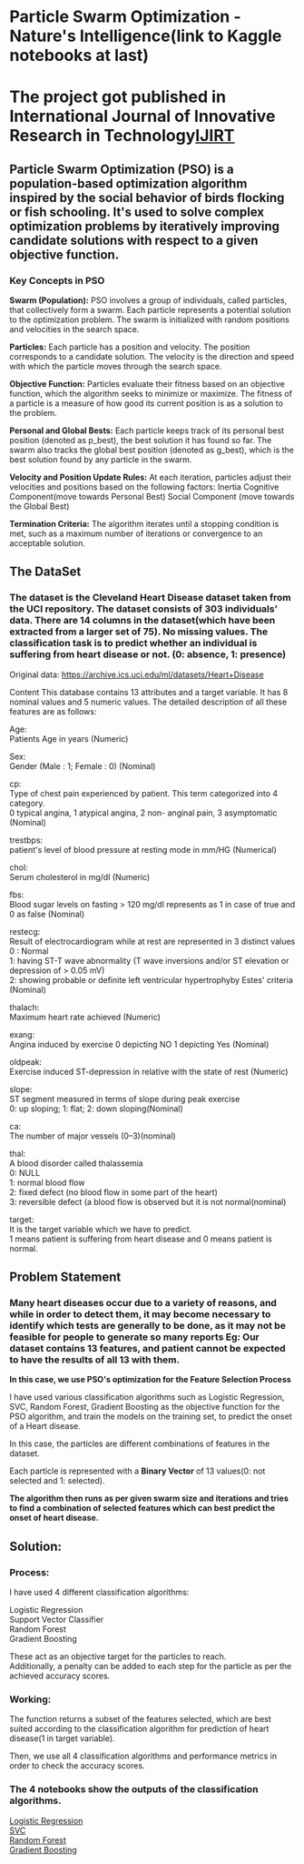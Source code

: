 # Particle Swarm Optimization - Nature's Intelligence(link to Kaggle notebooks at last)
# The project got published in International Journal of Innovative Research in Technology[IJIRT](https://ijirt.org/Article?manuscript=166953)

## Particle Swarm Optimization (PSO) is a population-based optimization algorithm inspired by the social behavior of birds flocking or fish schooling. It's used to solve complex optimization problems by iteratively improving candidate solutions with respect to a given objective function.



### Key Concepts in PSO


**Swarm (Population):**
PSO involves a group of individuals, called particles, that collectively form a swarm.
Each particle represents a potential solution to the optimization problem.
The swarm is initialized with random positions and velocities in the search space.

**Particles:**
Each particle has a position and velocity.
The position corresponds to a candidate solution.
The velocity is the direction and speed with which the particle moves through the search space.

**Objective Function:**
Particles evaluate their fitness based on an objective function, which the algorithm seeks to minimize or maximize.
The fitness of a particle is a measure of how good its current position is as a solution to the problem.

**Personal and Global Bests:**
Each particle keeps track of its personal best position (denoted as p_best), the best solution it has found so far.
The swarm also tracks the global best position (denoted as g_best), which is the best solution found by any particle in the swarm.

**Velocity and Position Update Rules:**
At each iteration, particles adjust their velocities and positions based on the following factors:
Inertia
Cognitive Component(move towards Personal Best)
Social Component (move towards the Global Best)

**Termination Criteria:**
The algorithm iterates until a stopping condition is met, such as a maximum number of iterations or convergence to an acceptable solution.


## The DataSet

### The dataset is the Cleveland Heart Disease dataset taken from the UCI repository. The dataset consists of 303 individuals’ data. There are 14 columns in the dataset(which have been extracted from a larger set of 75). No missing values. The classification task is to predict whether an individual is suffering from heart disease or not. (0: absence, 1: presence)

Original data: https://archive.ics.uci.edu/ml/datasets/Heart+Disease

Content
This database contains 13 attributes and a target variable. It has 8 nominal values and 5 numeric values. The detailed description of all these features are as follows:

Age:\
Patients Age in years (Numeric)

Sex:\
Gender (Male : 1; Female : 0) (Nominal) 

cp:\
Type of chest pain experienced by patient. This term categorized into 4 category.\
0 typical angina, 1 atypical angina, 2 non- anginal pain, 3 asymptomatic (Nominal)

trestbps:\
patient's level of blood pressure at resting mode in mm/HG (Numerical)

chol:\
Serum cholesterol in mg/dl (Numeric)

fbs:\
Blood sugar levels on fasting > 120 mg/dl represents as 1 in case of true and 0 as false (Nominal)

restecg:\
Result of electrocardiogram while at rest are represented in 3 distinct values\
0 : Normal\
1: having ST-T wave abnormality (T wave inversions and/or ST elevation or depression of >
0.05 mV) \
2: showing probable or definite left ventricular hypertrophyby Estes' criteria (Nominal)

thalach:\
Maximum heart rate achieved (Numeric)

exang:\
Angina induced by exercise 0 depicting NO 1 depicting Yes (Nominal)

oldpeak:\
Exercise induced ST-depression in relative with the state of rest (Numeric)

slope:\
ST segment measured in terms of slope during peak exercise\
0: up sloping; 1: flat; 2: down sloping(Nominal)

ca:\
The number of major vessels (0–3)(nominal)

thal:\
A blood disorder called thalassemia\
0: NULL\
1: normal blood flow\
2: fixed defect (no blood flow in some part of the heart)\
3: reversible defect (a blood flow is observed but it is not normal(nominal)

target:\
It is the target variable which we have to predict.\
1 means patient is suffering from heart disease and 0 means patient is normal.

## Problem Statement

### Many heart diseases occur due to a variety of reasons, and while in order to detect them, it may become necessary to identify which tests are generally to be done, as it may not be feasible for people to generate so many reports Eg: Our dataset contains 13 features, and patient cannot be expected to have the results of all 13 with them.

**In this case, we use PSO's optimization for the Feature Selection Process**

I have used various classification algorithms such as Logistic Regression, SVC, Random Forest, Gradient Boosting as the objective function for the PSO algorithm, and train the models on the training set, to predict the onset of a Heart disease.

In this case, the particles are different combinations of features in the dataset.

Each particle is represented with a **Binary Vector** of 13 values(0: not selected and 1: selected).

**The algorithm then runs as per given swarm size and iterations and tries to find a combination of selected features which can best predict the onset of heart disease.**

## Solution:

### Process:
I have used 4 different classification algorithms:

Logistic Regression\
Support Vector Classifier\
Random Forest\
Gradient Boosting

These act as an objective target for the particles to reach.\
Additionally, a penalty can be added to each step for the particle as per the achieved accuracy scores.

### Working:

The function returns a subset of the features selected, which are best suited according to the classification algorithm for prediction of heart disease(1 in target variable).

Then, we use all 4 classification algorithms and performance metrics in order to check the accuracy scores.


### The 4 notebooks show the outputs of the classification algorithms.

[Logistic Regression](https://www.kaggle.com/code/jenilkumbhani/pso-lr)\
[SVC](https://www.kaggle.com/code/jenilkumbhani/pso-svc)\
[Random Forest](https://www.kaggle.com/code/jenilkumbhani/pso-rf)\
[Gradient Boosting](https://www.kaggle.com/code/jenilkumbhani/pso-gb)
